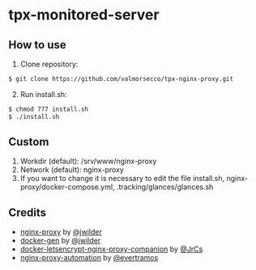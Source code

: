 # tpx-monitored-server

## How to use

1. Clone repository:

```bash
$ git clone https://github.com/valmorsecco/tpx-nginx-proxy.git
```

2. Run install.sh:

```bash
$ chmod 777 install.sh
$ ./install.sh
```

## Custom

1. Workdir (default): /srv/www/nginx-proxy
2. Network (default): nginx-proxy
3. If you want to change it is necessary to edit the file install.sh, nginx-proxy/docker-compose.yml, .tracking/glances/glances.sh

## Credits
- [nginx-proxy](https://github.com/nginx-proxy/nginx-proxy) by [@jwilder](https://github.com/jwilder)
- [docker-gen](https://github.com/jwilder/docker-gen) by [@jwilder](https://github.com/jwilder)
- [docker-letsencrypt-nginx-proxy-companion](https://github.com/JrCs/docker-letsencrypt-nginx-proxy-companion) by
 [@JrCs](https://github.com/JrCs)
- [nginx-proxy-automation](https://github.com/evertramos/nginx-proxy-automation) by [@evertramos](https://github.com/evertramos)
